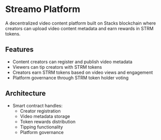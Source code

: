 # Streamo Platform

A decentralized video content platform built on Stacks blockchain where creators can upload video content metadata and earn rewards in STRM tokens.

## Features
- Content creators can register and publish video metadata
- Viewers can tip creators with STRM tokens
- Creators earn STRM tokens based on video views and engagement
- Platform governance through STRM token holder voting

## Architecture
- Smart contract handles:
  - Creator registration
  - Video metadata storage 
  - Token rewards distribution
  - Tipping functionality
  - Platform governance